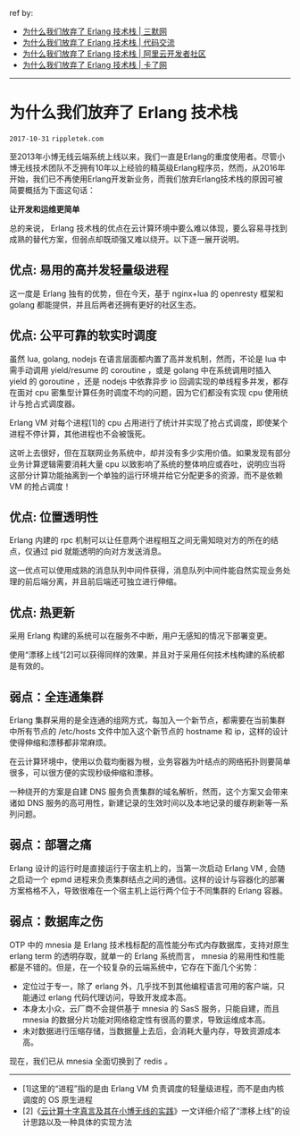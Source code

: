 
ref by: 

[ref-moban]: https://www.moban555.com/article/501024.html
[ref-dmjl]: https://www.daimajiaoliu.com/daima/479befd42900404
[ref-alidev]: https://developer.aliyun.com/article/229322
[ref-kaledl]: https://kaledl.com/article/227076.html

- [为什么我们放弃了 Erlang 技术栈 | 三默网][ref-moban]
- [为什么我们放弃了 Erlang 技术栈 | 代码交流][ref-dmjl]
- [为什么我们放弃了 Erlang 技术栈 | 阿里云开发者社区][ref-alidev]
- [为什么我们放弃了 Erlang 技术栈 | 卡了网][ref-kaledl]

----

# 为什么我们放弃了 Erlang 技术栈

`2017-10-31` `rippletek.com`

至2013年小博无线云端系统上线以来，我们一直是Erlang的重度使用者。尽管小博无线技术团队不乏拥有10年以上经验的精英级Erlang程序员，然而，从2016年开始，我们已不再使用Erlang开发新业务，而我们放弃Erlang技术栈的原因可被简要概括为下面这句话：

**让开发和运维更简单**

总的来说， Erlang 技术栈的优点在云计算环境中要么难以体现，要么容易寻找到成熟的替代方案，但弱点却既顽强又难以绕开。以下逐一展开说明。

## 优点: 易用的高并发轻量级进程

这一度是 Erlang 独有的优势，但在今天，基于 nginx+lua 的 openresty 框架和 golang 都能提供，并且后两者还拥有更好的社区生态。

## 优点: 公平可靠的软实时调度

虽然 lua, golang, nodejs 在语言层面都内置了高并发机制，然而，不论是 lua 中需手动调用 yield/resume 的 coroutine ，或是 golang 中在系统调用时插入 yield 的 goroutine ，还是 nodejs 中依靠异步 io 回调实现的单线程多并发，都存在面对 cpu 密集型计算任务时调度不均的问题，因为它们都没有实现 cpu 使用统计与抢占式调度器。

Erlang VM 对每个进程[1]的 cpu 占用进行了统计并实现了抢占式调度，即使某个进程不停计算，其他进程也不会被饿死。

这听上去很好，但在互联网业务系统中，却并没有多少实用价值。如果发现有部分业务计算逻辑需要消耗大量 cpu 以致影响了系统的整体响应或吞吐，说明应当将这部分计算功能抽离到一个单独的运行环境并给它分配更多的资源，而不是依赖 VM 的抢占调度！

## 优点: 位置透明性

Erlang 内建的 rpc 机制可以让任意两个进程相互之间无需知晓对方的所在的结点，仅通过 pid 就能透明的向对方发送消息。

这一优点可以使用成熟的消息队列中间件获得，消息队列中间件能自然实现业务处理的前后端分离，并且前后端还可独立进行伸缩。

## 优点: 热更新

采用 Erlang 构建的系统可以在服务不中断，用户无感知的情况下部署变更。

使用“漂移上线”[2]可以获得同样的效果，并且对于采用任何技术栈构建的系统都是有效的。

## 弱点：全连通集群

Erlang 集群采用的是全连通的组网方式，每加入一个新节点，都需要在当前集群中所有节点的 /etc/hosts 文件中加入这个新节点的 hostname 和 ip，这样的设计使得伸缩和漂移都非常麻烦。

在云计算环境中，使用以负载均衡器为根，业务容器为叶结点的网络拓扑则要简单很多，可以很方便的实现秒级伸缩和漂移。

一种绕开的方案是自建 DNS 服务负责集群的域名解析，然而，这个方案又会带来诸如 DNS 服务的高可用性，新建记录的生效时间以及本地记录的缓存刷新等一系列问题。

## 弱点：部署之痛

Erlang 设计的运行时是直接运行于宿主机上的，当第一次启动 Erlang VM , 会随之启动一个 epmd 进程来负责集群结点之间的通信。这样的设计与容器化的部署方案格格不入，导致很难在一个宿主机上运行两个位于不同集群的 Erlang 容器。

## 弱点：数据库之伤

OTP 中的 mnesia 是 Erlang 技术栈标配的高性能分布式内存数据库，支持对原生 erlang term 的透明存取，就单一的 Erlang 系统而言， mnesia 的易用性和性能都是不错的。但是，在一个较复杂的云端系统中，它存在下面几个劣势：

- 定位过于专一，除了 erlang 外，几乎找不到其他编程语言可用的客户端，只能通过 erlang 代码代理访问，导致开发成本高。
- 本身太小众，云厂商不会提供基于 mnesia 的 SasS 服务，只能自建，而且 mnesia 的数据分片功能对网络稳定性有很高的要求，导致运维成本高。
- 未对数据进行压缩存储，当数据量上去后，会消耗大量内存，导致资源成本高。

现在，我们已从 mnesia 全面切换到了 redis 。

---

- [1]这里的“进程”指的是由 Erlang VM 负责调度的轻量级进程，而不是由内核调度的 OS 原生进程
- [2]《[云计算十字真言及其在小博无线的实践](https://yq.aliyun.com/articles/62686)》一文详细介绍了“漂移上线”的设计思路以及一种具体的实现方法

